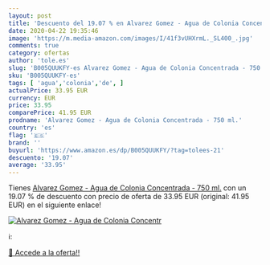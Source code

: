 ```yaml
---
layout: post
title: 'Descuento del 19.07 % en Alvarez Gomez - Agua de Colonia Concentr'
date: 2020-04-22 19:35:46
image: 'https://m.media-amazon.com/images/I/41f3vUHXrmL._SL400_.jpg'
comments: true
category: ofertas
author: 'tole.es'
slug: 'B005QUUKFY-es Alvarez Gomez - Agua de Colonia Concentrada - 750 ml.'
sku: 'B005QUUKFY-es'
tags: [ 'agua','colonia','de', ]
actualPrice: 33.95 EUR
currency: EUR
price: 33.95
comparePrice: 41.95 EUR
prodname: 'Alvarez Gomez - Agua de Colonia Concentrada - 750 ml.'
country: 'es'
flag: '🇪🇸'
brand: ''
buyurl: 'https://www.amazon.es/dp/B005QUUKFY/?tag=tolees-21'
descuento: '19.07'
average: '33.95'
---
```


Tienes [Alvarez Gomez - Agua de Colonia Concentrada - 750 ml.](https://www.amazon.es/dp/B005QUUKFY/?tag=tolees-21) con un 19.07 % de descuento con precio de oferta de 33.95 EUR (original: 41.95 EUR) en el siguiente enlace!

[![Alvarez Gomez - Agua de Colonia Concentr](https://m.media-amazon.com/images/I/41f3vUHXrmL._SL400_.jpg)](https://www.amazon.es/dp/B005QUUKFY/?tag=tolees-21)

ℹ️:


[🛒 Accede a la oferta!!](https://www.amazon.es/dp/B005QUUKFY/?tag=tolees-21)
